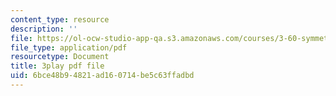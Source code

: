 ```yaml
---
content_type: resource
description: ''
file: https://ol-ocw-studio-app-qa.s3.amazonaws.com/courses/3-60-symmetry-structure-and-tensor-properties-of-materials-fall-2005/6bce48b94821ad160714be5c63ffadbd_w1qapsDFz2g.pdf
file_type: application/pdf
resourcetype: Document
title: 3play pdf file
uid: 6bce48b9-4821-ad16-0714-be5c63ffadbd
---
```

